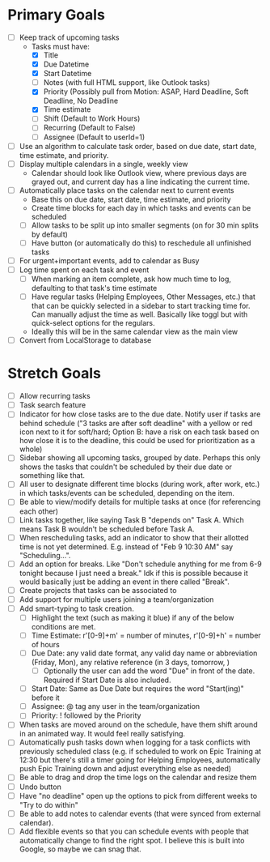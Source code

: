 # Primary Goals
- [ ] Keep track of upcoming tasks
  - Tasks must have:
    - [x] Title
    - [x] Due Datetime
    - [x] Start Datetime
    - [ ] Notes (with full HTML support, like Outlook tasks)
    - [x] Priority (Possibly pull from Motion: ASAP, Hard Deadline, Soft Deadline, No Deadline
    - [x] Time estimate
    - [ ] Shift (Default to Work Hours)
    - [ ] Recurring (Default to False)
    - [ ] Assignee (Default to userId=1)
- [ ] Use an algorithm to calculate task order, based on due date, start date, time estimate, and priority.
- [ ] Display multiple calendars in a single, weekly view
  - Calendar should look like Outlook view, where previous days are grayed out, and current day has a line indicating the current time.
- [ ] Automatically place tasks on the calendar next to current events
  - Base this on due date, start date, time estimate, and priority
  - Create time blocks for each day in which tasks and events can be scheduled
  - [ ] Allow tasks to be split up into smaller segments (on for 30 min splits by default)
  - [ ] Have button (or automatically do this) to reschedule all unfinished tasks
- [ ] For urgent+important events, add to calendar as Busy
- [ ] Log time spent on each task and event
  - [ ] When marking an item complete, ask how much time to log, defaulting to that task's time estimate
  - [ ] Have regular tasks (Helping Employees, Other Messages, etc.) that that can be quickly selected in a sidebar to start tracking time for. Can manually adjust the time as well. Basically like toggl but with quick-select options for the regulars.
  - Ideally this will be in the same calendar view as the main view
- [ ] Convert from LocalStorage to database

# Stretch Goals
- [ ] Allow recurring tasks
- [ ] Task search feature
- [ ] Indicator for how close tasks are to the due date. Notify user if tasks are behind schedule ("3 tasks are after soft deadline" with a yellow or red icon next to it for soft/hard; Option B: have a risk on each task based on how close it is to the deadline, this could be used for prioritization as a whole)
- [ ] Sidebar showing all upcoming tasks, grouped by date. Perhaps this only shows the tasks that couldn't be scheduled by their due date or something like that.
- [ ] All user to designate different time blocks (during work, after work, etc.) in which tasks/events can be scheduled, depending on the item.
- [ ] Be able to view/modify details for multiple tasks at once (for referencing each other)
- [ ] Link tasks together, like saying Task B "depends on" Task A. Which means Task B wouldn't be scheduled before Task A.
- [ ] When rescheduling tasks, add an indicator to show that their allotted time is not yet determined. E.g. instead of "Feb 9 10:30 AM" say "Scheduling...".
- [ ] Add an option for breaks. Like "Don't schedule anything for me from 6-9 tonight because I just need a break." Idk if this is possible because it would basically just be adding an event in there called "Break".
- [ ] Create projects that tasks can be associated to
- [ ] Add support for multiple users joining a team/organization
- [ ] Add smart-typing to task creation.
  - [ ] Highlight the text (such as making it blue) if any of the below conditions are met.
  - [ ] Time Estimate: r'[0-9]+m' = number of minutes, r'[0-9]+h' = number of hours
  - [ ] Due Date: any valid date format, any valid day name or abbreviation (Friday, Mon), any relative reference (in 3 days, tomorrow, )
    - [ ] Optionally the user can add the word "Due" in front of the date. Required if Start Date is also included.
  - [ ] Start Date: Same as Due Date but requires the word "Start(ing)" before it
  - [ ] Assignee: @ tag any user in the team/organization
  - [ ] Priority: ! followed by the Priority
- [ ] When tasks are moved around on the schedule, have them shift around in an animated way. It would feel really satisfying.
- [ ] Automatically push tasks down when logging for a task conflicts with previously scheduled class (e.g. if scheduled to work on Epic Training at 12:30 but there's still a timer going for Helping Employees, automatically push Epic Training down and adjust everything else as needed)
- [ ] Be able to drag and drop the time logs on the calendar and resize them
- [ ] Undo button
- [ ] Have "no deadline" open up the options to pick from different weeks to "Try to do within"
- [ ] Be able to add notes to calendar events (that were synced from external calendar).
- [ ] Add flexible events so that you can schedule events with people that automatically change to find the right spot. I believe this is built into Google, so maybe we can snag that.